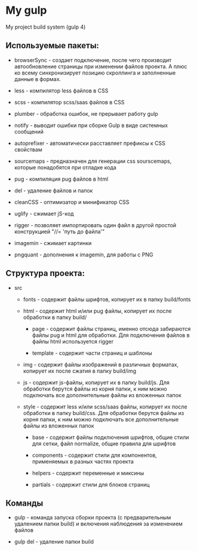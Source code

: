 # My gulp
My project build system (gulp 4)

## Используемые пакеты:

* browserSync - создает подключение, после чего производит автообновление страницы при изменении файлов проекта. А плюс ко всему синхронизирует позицию скроллинга и заполненные данные в формах.

* less - компилятор less файлов в CSS

* scss - компилятор scss/saas файлов в CSS

* plumber - обработка ошибок, не прерывает работу gulp

* notify - выводит ошибки при сборке Gulp в виде системных сообщений

* autoprefixer - автоматически расставляет префиксы к CSS свойствам

* sourcemaps - предназначен для генерации css sourscemaps, которые понадобятся при отладке кода

* pug - компиляция pug файлов в html

* del - удаление файлов и папок

* cleanCSS - оптимизатор и минификатор CSS

* uglify - сжимает jS-код

* rigger - позволяет импортировать один файл в другой простой конструкцией "//= 'путь до файла'"

* imagemin - сжимает картинки

* pngquant - дополнения к imagemin, для работы с PNG


## Структура проекта:

* src

  * fonts - содержит файлы шрифтов, копирует их в папку build/fonts
  
  * html - содержит html и/или pug файлы, копирует их после обработки в папку build/
  
    * page - содержит файлы страниц, именно отсюда забираются файлы pug и html для обработки. Для подключения файлов в файлы html используется rigger
    
    * template - содержит части страниц и шаблоны
    
  * img - содержит файлы изображений в различных форматах, копирует их после сжатия в папку build/img
  
  * js - содержит js-файлы, копирует их в папку build/js. Для обработки берутся файлы из корня папки, к ним можно подключать все дополнительные файлы из вложенных папок
  
  * style - содержит less и/или scss/saas файлы, копирует их после обработки в папку build/css. Для обработки берутся файлы из корня папки, к ним можно подключать все дополнительные файлы из вложенных папок
  
    * base - содержит файлы подключения шрифтов, общие стили для сетки, файл normalize, общие правила для шрифтов
    
    * components - содержит стили для компонентов, применяемых в разных частях проекта
    
    * helpers - содержит переменные и миксины
    
    * partials - содержит стили для блоков страниц
    

## Команды

* gulp - команда запуска сборки проекта (с предварительным удалением папки build) и включения наблюдения за изменением файлов

* gulp del - удаление папки build
